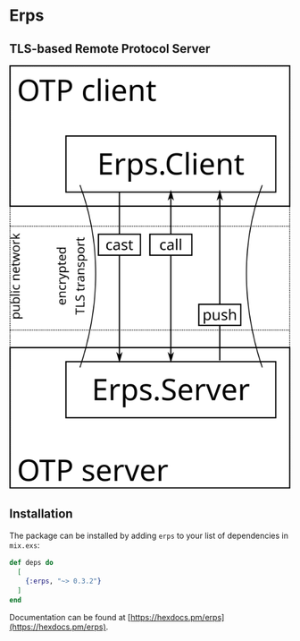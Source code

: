 # Erps

## TLS-based Remote Protocol Server

![rps diagram](diagram.svg)

## Installation

The package can be installed by adding `erps` to your list of dependencies in `mix.exs`:

```elixir
def deps do
  [
    {:erps, "~> 0.3.2"}
  ]
end
```

Documentation can be found at [https://hexdocs.pm/erps](https://hexdocs.pm/erps).

